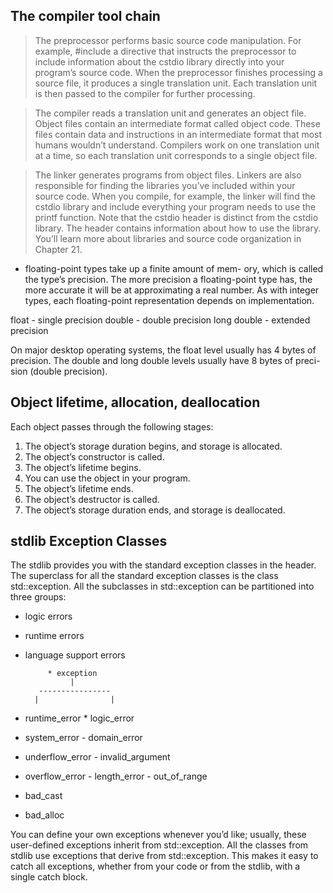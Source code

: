 ## The compiler tool chain

> The preprocessor performs basic source code manipulation. For example, #include <cstdio>
a directive that instructs the preprocessor to include information about the cstdio library
directly into your program’s source code. When the preprocessor finishes processing a source
file, it produces a single translation unit. Each translation unit is then passed to the compiler
for further processing.

> The compiler reads a translation unit and generates an object file. Object files contain an
intermediate format called object code. These files contain data and instructions in an intermediate
format that most humans wouldn’t understand. Compilers work on one translation unit at a time, so each
translation unit corresponds to a single object file.

> The linker generates programs from object files. Linkers are also responsible for finding the libraries
you’ve included within your source code. When you compile, for example, the linker will find the cstdio
library and include everything your program needs to use the printf function. Note that the cstdio header
is distinct from the cstdio library. The header contains information about how to use the library. You’ll
learn more about libraries and source code organization in Chapter 21.

- floating-point types take up a finite amount of mem- ory, which is called the type’s precision.
The more precision a floating-point type has, the more accurate it will be at approximating a
real number. As with integer types, each floating-point representation depends on implementation.

float - single precision
double - double precision
long double - extended precision

On major desktop operating systems, the float level usually has 4 bytes of precision. The double and
long double levels usually have 8 bytes of preci- sion (double precision).

## Object lifetime, allocation, deallocation
Each object passes through the following stages:
1. The object’s storage duration begins, and storage is allocated.
2. The object’s constructor is called.
3. The object’s lifetime begins.
4. You can use the object in your program.
5. The object’s lifetime ends.
6. The object’s destructor is called.
7. The object’s storage duration ends, and storage is deallocated.

## stdlib Exception Classes
The stdlib provides you with the standard exception classes in the <stdexcept> header.
The superclass for all the standard exception classes is the class std::exception. All the
subclasses in std::exception can be partitioned into three groups:
- logic errors
- runtime errors
- language support errors

           * exception
                |
         ----------------
        |                |
 * runtime_error     * logic_error
 - system_error      - domain_error
 - underflow_error   - invalid_argument
 - overflow_error    - length_error
                     - out_of_range

 - bad_cast
 - bad_alloc

You can define your own exceptions whenever you’d like; usually, these user-defined exceptions inherit
from std::exception. All the classes from stdlib use exceptions that derive from std::exception. 
This makes it easy to catch all exceptions, whether from your code or from the stdlib, with a single 
catch block.
